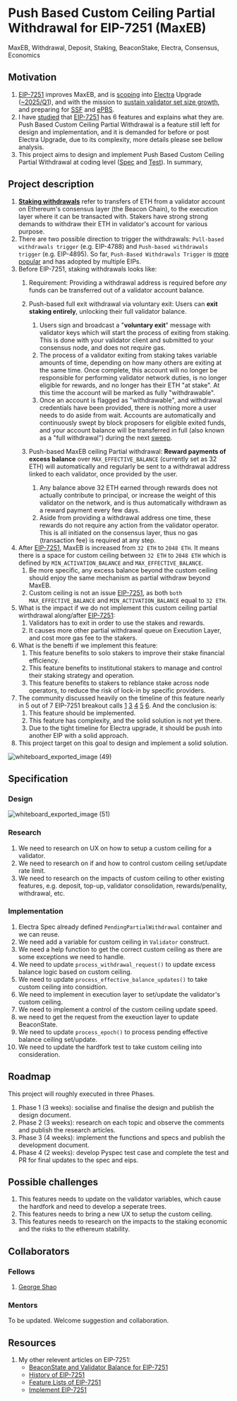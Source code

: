 # Push Based Custom Ceiling Partial Withdrawal for EIP-7251 (MaxEB)
MaxEB, Withdrawal, Deposit, Staking, BeaconStake, Electra, Consensus, Economics

## Motivation

1.  [EIP-7251](https://eips.ethereum.org/EIPS/eip-7251) improves MaxEB, and is [scoping](https://eips.ethereum.org/EIPS/eip-7600) into [Electra](https://ethereum.github.io/consensus-specs/specs/electra/beacon-chain/) Upgrade ([~2025/Q1](https://x.com/TimBeiko/status/1793684244612407687)), and with the mission to [sustain validator set size growth](https://ethresear.ch/t/sticking-to-8192-signatures-per-slot-post-ssf-how-and-why/17989), and preparing for [SSF](https://ethereum.org/en/roadmap/single-slot-finality/) and [ePBS](https://ethereum.org/en/roadmap/pbs/).
2.  I have [studied](https://hackmd.io/@georgesheth/HJKkx3NSR) that [EIP-7251](https://eips.ethereum.org/EIPS/eip-7251) has 6 features and explains what they are. Push Based Custom Ceiling Partial Withdrawal is a feature still left for design and implementation, and it is demanded for before or post Electra Upgrade, due to its complexity, more details please see bellow analysis.
3.  This project aims to design and implement Push Based Custom Ceiling Partial Withdrawal at coding level ([Spec](https://ethereum.github.io/consensus-specs/specs/electra/beacon-chain/) and [Test](https://github.com/ethereum/execution-spec-tests)). In summary,


## Project description

1.  **[Staking withdrawals](https://ethereum.org/en/staking/withdrawals/)** refer to transfers of ETH from a validator account on Ethereum's consensus layer (the Beacon Chain), to the execution layer where it can be transacted with. Stakers have strong strong demands to withdraw their ETH in validator's account for various purpose. 
2.  There are two possible direction to trigger the withdrawals: `Pull-based withdrawals trigger` (e.g. EIP-4788) and `Push-based withdrawals trigger` (e.g. EIP-4895). So far, `Push-Based Withdrawals Trigger` is [more popular]((https://luozhu.mirror.xyz/ojI7HibWU8JcHR2DBUdWZ7WitIYpWXoZDuyEpyRwduk)) and has adopted by multiple EIPs. 
3.  Before EIP-7251, staking withdrawals looks like:
    1.  Requirement: Providing a withdrawal address is required before *any* funds can be transferred out of a validator account balance.
    2.  Push-based full exit withdrawal via voluntary exit: Users can **exit staking entirely**, unlocking their full validator balance.

        1.  Users sign and broadcast a "**voluntary exit**" message with validator keys which will start the process of exiting from staking. This is done with your validator client and submitted to your consensus node, and does not require gas.
        2.  The process of a validator exiting from staking takes variable amounts of time, depending on how many others are exiting at the same time. Once complete, this account will no longer be responsible for performing validator network duties, is no longer eligible for rewards, and no longer has their ETH "at stake". At this time the account will be marked as fully "withdrawable".
        3.  Once an account is flagged as "withdrawable", and withdrawal credentials have been provided, there is nothing more a user needs to do aside from wait. Accounts are automatically and continuously swept by block proposers for eligible exited funds, and your account balance will be transferred in full (also known as a "full withdrawal") during the next [sweep](https://ethereum.org/en/staking/withdrawals/#validator-sweeping).
    3.  Push-based MaxEB ceiling Partial withdrawal: **Reward payments of excess balance** over `MAX_EFFECTIVE_BALANCE` (currently set as 32 ETH) will automatically and regularly be sent to a withdrawal address linked to each validator, once provided by the user.

        1.  Any balance above 32 ETH earned through rewards does not actually contribute to principal, or increase the weight of this validator on the network, and is thus automatically withdrawn as a reward payment every few days.
        2.  Aside from providing a withdrawal address one time, these rewards do not require any action from the validator operator. This is all initiated on the consensus layer, thus no gas (transaction fee) is required at any step.
4.  After [EIP-7251](https://eips.ethereum.org/EIPS/eip-7251), MaxEB is increased from `32 ETH` to `2048 ETH`. It means there is a space for custom ceiling between `32 ETH` to `2048 ETH` which is defined by `MIN_ACTIVATION_BALANCE` and `MAX_EFFECTIVE_BALANCE`. 
    1.  Be more specific, any excess balance beyond the custom ceiling should enjoy the same mechanism as partial withdraw beyond MaxEB. 
    2.  Custom ceiling is not an issue [EIP-7251]((https://eips.ethereum.org/EIPS/eip-7251)), as both `both MAX_EFFECTIVE_BALANCE` and `MIN_ACTIVATION_BALANCE` equal to `32 ETH`. 
5.  What is the impact if we do not implement this custom ceiling partial wirthdrawal along/after [EIP-7251]((https://eips.ethereum.org/EIPS/eip-7251)):
    1.  Validators has to exit in order to use the stakes and rewards. 
    2.  It causes more other partial withdrawal queue on Execution Layer, and cost more gas fee to the stakers.  
6.  What is the benefti if we implement this feature:
    1.  This feature benefits to solo stakers to improve their stake financial efficiency. 
    2.  This feature benefits to institutional stakers to manage and control their staking strategy and operation.
    3.  This feature benefits to stakers to reblance stake across node operators, to reduce the risk of lock-in by specific providers. 
7.  The community discussed heavily on the timeline of this feature nearly in 5 out of 7 EIP-7251 breakout calls [1](https://hackmd.io/@wmoBhF17RAOH2NZ5bNXJVg/S1U86pzgR) [3](https://hackmd.io/@philknows/BJCaLJf1A#Custom-celings-To-be-continued-in-next-meeting) [4](https://hackmd.io/@philknows/Sy2kQAq1C?#Custom-Ceilings) [5](https://hackmd.io/YNy6vhDoQ8Ki6DQNv8tsWA#:~:text=In%20CALL%20%235%2C-,https%3A//hackmd.io/%40philknows/S1JbLXmlA%23Custom%2DCeilings,-Custom%20ceilings%20are) [6](https://hackmd.io/@philknows/Hywht12eR#Custom-Ceilings). And the conclusion is: 
    1.  This feature should be implemented. 
    2.  This feature has complexity, and the solid solution is not yet there. 
    3.  Due to the tight timeline for Electra upgrade, it should be push into another EIP with a solid approach. 
8.  This project target on this goal to design and implement a solid solution. 

![whiteboard_exported_image (49)](https://hackmd.io/_uploads/BJDPl8BKC.png)

## Specification

### Design 
![whiteboard_exported_image (51)](https://hackmd.io/_uploads/BJ0-ZLrF0.png)

### Research
1. We need to research on UX on how to setup a custom ceiling for a validator. 
2. We need to research on if and how to control custom ceiling set/update rate limit. 
3. We need to research on the impacts of custom ceiling to other existing features, e.g. deposit, top-up, validator consolidation, rewards/penality, withdrawal, etc. 

### Implementation
1.  Electra Spec already defined `PendingPartialWithdrawal` container and we can reuse.
2.  We need add a variable for custom ceiling in `Validator` construct.
3.  We need a help function to get the correct custom ceiling as there are some exceptions we need to handle.
4.  We need to update `process_withdrawal_request()` to update excess balance logic based on custom ceiling.
5.  We need to update `process_effective_balance_updates()` to take custom ceiling into considtion. 
6.  We need to implement in execution layer to set/update the validator's custom ceiling.
7.  We need to implement a control of the custom ceiling update speed.
8.  we need to get the request from the exeuction layer to update BeaconState.
9.  We need to update `process_epoch()` to process pending effective balance ceiling set/update. 
10. We need to update the hardfork test to take custom ceiling into consideration. 

## Roadmap

This project will roughly executed in three Phases. 
1. Phase 1 (3 weeks): socialise and finalise the design and publish the design document. 
2. Phase 2 (3 weeks): research on each topic and observe the comments and publish the research articles. 
3. Phase 3 (4 weeks): implement the functions and specs and publish the development document. 
4. Phase 4 (2 weeks): develop Pyspec test case and complete the test and PR for final updates to the spec and eips. 

## Possible challenges

1. This features needs to update on the validator variables, which cause the hardfork and need to develop a seperate trees. 
2. This features needs to bring a new UX to setup the custom ceiling. 
3. This features needs to research on the impacts to the staking economic and the risks to the ethereum stability. 


## Collaborators

### Fellows 

1. [George Shao](https://github.com/georgesheth)

### Mentors

To be updated.
Welcome suggestion and collaboration. 

## Resources
1.  My other relevent articles on EIP-7251:
    -  [BeaconState and Validator Balance for EIP-7251](https://hackmd.io/@georgesheth/BJGl24HYA)
    -  [History of EIP-7251](https://hackmd.io/@georgesheth/rJxnQBrtC)
    -  [Feature Lists of EIP-7251](https://hackmd.io/@georgesheth/HJKkx3NSR)
    -  [Implement EIP-7251](https://hackmd.io/@georgesheth/Hk2r2BHFC)

